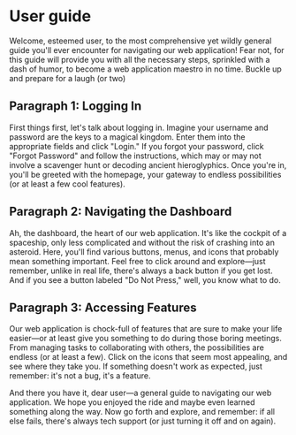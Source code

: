 # User guide

Welcome, esteemed user, to the most comprehensive yet wildly general guide you'll ever encounter for navigating our web application! Fear not, for this guide will provide you with all the necessary steps, sprinkled with a dash of humor, to become a web application maestro in no time. Buckle up and prepare for a laugh (or two)

## Paragraph 1: Logging In

First things first, let's talk about logging in. Imagine your username and password are the keys to a magical kingdom. Enter them into the appropriate fields and click "Login." If you forgot your password, click "Forgot Password" and follow the instructions, which may or may not involve a scavenger hunt or decoding ancient hieroglyphics. Once you're in, you'll be greeted with the homepage, your gateway to endless possibilities (or at least a few cool features).

## Paragraph 2: Navigating the Dashboard

Ah, the dashboard, the heart of our web application. It's like the cockpit of a spaceship, only less complicated and without the risk of crashing into an asteroid. Here, you'll find various buttons, menus, and icons that probably mean something important. Feel free to click around and explore—just remember, unlike in real life, there's always a back button if you get lost. And if you see a button labeled "Do Not Press," well, you know what to do.

## Paragraph 3: Accessing Features

Our web application is chock-full of features that are sure to make your life easier—or at least give you something to do during those boring meetings. From managing tasks to collaborating with others, the possibilities are endless (or at least a few). Click on the icons that seem most appealing, and see where they take you. If something doesn't work as expected, just remember: it's not a bug, it's a feature.

And there you have it, dear user—a general guide to navigating our web application. We hope you enjoyed the ride and maybe even learned something along the way. Now go forth and explore, and remember: if all else fails, there's always tech support (or just turning it off and on again).